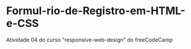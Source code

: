 # Formul-rio-de-Registro-em-HTML-e-CSS
Atividade 04 do curso "responsive-web-design" do freeCodeCamp
